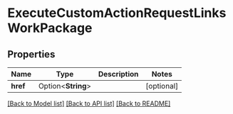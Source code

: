 # ExecuteCustomActionRequestLinksWorkPackage

## Properties

Name | Type | Description | Notes
------------ | ------------- | ------------- | -------------
**href** | Option<**String**> |  | [optional]

[[Back to Model list]](../README.md#documentation-for-models) [[Back to API list]](../README.md#documentation-for-api-endpoints) [[Back to README]](../README.md)


